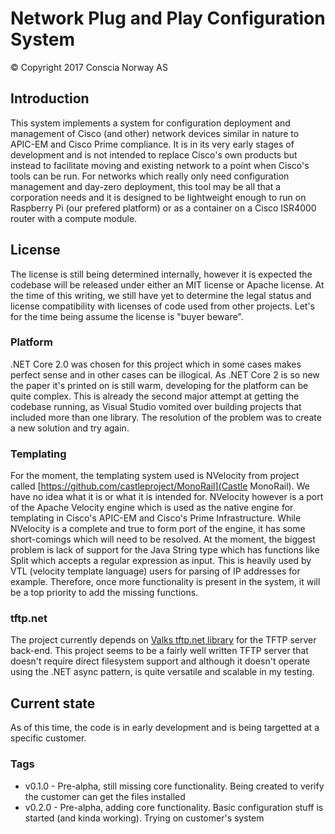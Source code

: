 # Network Plug and Play Configuration System
&copy; Copyright 2017 Conscia Norway AS
## Introduction
This system implements a system for configuration deployment and management of Cisco (and other) network devices 
similar in nature to APIC-EM and Cisco Prime compliance. It is in its very early stages of development and is not 
intended to replace Cisco's own products but instead to facilitate moving and existing network to a point when 
Cisco's tools can be run. For networks which really only need configuration management and day-zero deployment,
this tool may be all that a corporation needs and it is designed to be lightweight enough to run on Raspberry Pi 
(our prefered platform) or as a container on a Cisco ISR4000 router with a compute module.

## License
The license is still being determined internally, however it is expected the codebase will be released under either
an MIT license or Apache license. At the time of this writing, we still have yet to determine the legal status and
license compatibility with licenses of code used from other projects. Let's for the time being assume the license 
is "buyer beware".

### Platform
.NET Core 2.0 was chosen for this project which in some cases makes perfect sense and in other cases can be illogical.
As .NET Core 2 is so new the paper it's printed on is still warm, developing for the platform can be quite complex.
This is already the second major attempt at getting the codebase running, as Visual Studio vomited over building projects
that included more than one library. The resolution of the problem was to create a new solution and try again.

### Templating
For the moment, the templating system used is NVelocity from project called 
[https://github.com/castleproject/MonoRail](Castle MonoRail). We have no idea what it is or what it is intended for. 
NVelocity however is a port of the Apache Velocity engine which is used as the native engine for templating in Cisco's
APIC-EM and Cisco's Prime Infrastructure. While NVelocity is a complete and true to form port of the engine, it has some
short-comings which will need to be resolved. At the moment, the biggest problem is lack of support for the Java String type
which has functions like Split which accepts a regular expression as input. This is heavily used by VTL (velocity template 
language) users for parsing of IP addresses for example. Therefore, once more functionality is present in the system, it
will be a top priority to add the missing functions.

### tftp.net
The project currently depends on [Valks tftp.net library](https://github.com/Valks/tftp.net) for the TFTP server back-end. 
This project seems to be a fairly well written TFTP server that doesn't require direct filesystem support and although it 
doesn't operate using the .NET async pattern, is quite versatile and scalable in my testing.

## Current state
As of this time, the code is in early development and is being targetted at a specific customer.

### Tags
* v0.1.0 - Pre-alpha, still missing core functionality. Being created to verify the customer can get the files installed
* v0.2.0 - Pre-alpha, adding core functionality. Basic configuration stuff is started (and kinda working). Trying on customer's system